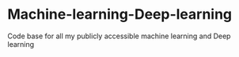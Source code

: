 # Machine-learning-Deep-learning
Code base for all my publicly accessible machine learning and Deep learning 
